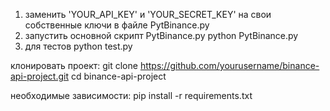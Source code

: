 1. заменить 'YOUR_API_KEY' и 'YOUR_SECRET_KEY' на свои собственные ключи в файле PytBinance.py
2. запустить основной скрипт PytBinance.py       python PytBinance.py
3. для тестов python test.py



клонировать проект: git clone https://github.com/yourusername/binance-api-project.git
cd binance-api-project


необходимые зависимости:    pip install -r requirements.txt

